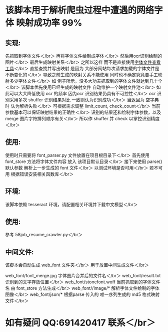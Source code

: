 # 该脚本用于解析爬虫过程中遭遇的网络字体 映射成功率 99%

## 实现:

先抓取到字体文件＜/br＞
再将字体文件绘制成字体＜/br＞
然后用ocr识别绘制的图片＜/br＞
最后生成映射关系＜/br＞
之所以这样 而不是直接使用[字体文件查看工具](http://fontstore.baidu.com)＜/br＞
直接查找并写出映射 是因为 大部分网站每次请求加载的字体文件是不断变化的＜/br＞
导致之前生成的映射关系不能使用 同时也不确定究竟要手工映射多少字体文件＜/br＞
如 例子所示，没多大功夫抓取到的字体文件就达到几十个＜/br＞
该脚本优先使用已经生成的映射文件 自动维护一个映射文件池＜/br＞
如此可以大大降低使用 ocr 的频率 因为ocr 识别结果仍具有不可控性＜/br＞
ocr 识别采用多次 shuffer 识别结果对比 一致则认为识别成功＜/br＞
当返回为 空字典时 认为解析失败＜/br＞
可根据需求调整 limit_count, check_count＜/br＞
当前参数基本可以保证映射结果的正确性＜/br＞
识别的结果还和绘制字体参数，以及merge 图片字符排列顺序有关＜/br＞
所以作 shuffer 并 check 以掌控识别精度＜/br＞

## 使用:

使用时只需要将 font_parser.py 文件放置在项目根目录下＜/br＞
首先使用 font_store 方法将字体文件内容 放入 该项目默认目录＜/br＞
接下来使用 parse() 默认参数 解析上一步生成的 font 文件＜/br＞
以测试环境是否可用＜/br＞
若不可用 根据错误安装相关函数库＜/br＞

## 环境:

该脚本依赖 tesseract 环境，请配置相关环境并下载中文模型＜/br＞


## 使用:

参考 58job_resume_crawler.py＜/br＞


## 中间文件:

该脚本会自动生成 web_font 文件夹＜/br＞
用于放置中间生成文件＜/br＞

web_font/font_merge.jpg      字体图片合并后的文件名＜/br＞
web_font/result.txt  识别到的文字存放位置＜/br＞
web_font/stonefont.woff  当前抓取到的字体文件名 由 font_store 方法生成＜/br＞
web_font//image/* 解析字体文件绘制的字体图像＜/br＞
web_font/json/* 根据parse 传入的 唯一序列生成的 md5 格式映射文件＜/br＞

# 如有疑问 QQ:691420417 联系＜/br＞
